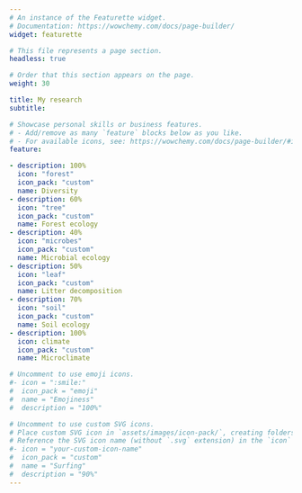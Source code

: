 ```yaml
---
# An instance of the Featurette widget.
# Documentation: https://wowchemy.com/docs/page-builder/
widget: featurette

# This file represents a page section.
headless: true

# Order that this section appears on the page.
weight: 30

title: My research
subtitle:

# Showcase personal skills or business features.
# - Add/remove as many `feature` blocks below as you like.
# - For available icons, see: https://wowchemy.com/docs/page-builder/#icons
feature:

- description: 100%
  icon: "forest"
  icon_pack: "custom"
  name: Diversity
- description: 60%
  icon: "tree"
  icon_pack: "custom"
  name: Forest ecology
- description: 40%
  icon: "microbes"
  icon_pack: "custom"
  name: Microbial ecology
- description: 50%
  icon: "leaf"
  icon_pack: "custom"
  name: Litter decomposition
- description: 70%
  icon: "soil"
  icon_pack: "custom"
  name: Soil ecology
- description: 100%
  icon: climate
  icon_pack: "custom"
  name: Microclimate

# Uncomment to use emoji icons.
#- icon = ":smile:"
#  icon_pack = "emoji"
#  name = "Emojiness"
#  description = "100%"  

# Uncomment to use custom SVG icons.
# Place custom SVG icon in `assets/images/icon-pack/`, creating folders if necessary.
# Reference the SVG icon name (without `.svg` extension) in the `icon` field.
#- icon = "your-custom-icon-name"
#  icon_pack = "custom"
#  name = "Surfing"
#  description = "90%"
---
```

